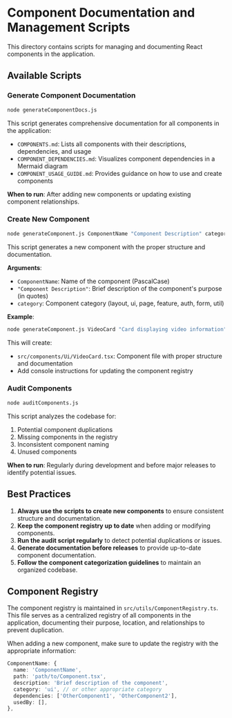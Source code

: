 # Component Documentation and Management Scripts

This directory contains scripts for managing and documenting React components in the application.

## Available Scripts

### Generate Component Documentation

```bash
node generateComponentDocs.js
```

This script generates comprehensive documentation for all components in the application:

- `COMPONENTS.md`: Lists all components with their descriptions, dependencies, and usage
- `COMPONENT_DEPENDENCIES.md`: Visualizes component dependencies in a Mermaid diagram
- `COMPONENT_USAGE_GUIDE.md`: Provides guidance on how to use and create components

**When to run**: After adding new components or updating existing component relationships.

### Create New Component

```bash
node generateComponent.js ComponentName "Component Description" category
```

This script generates a new component with the proper structure and documentation.

**Arguments**:
- `ComponentName`: Name of the component (PascalCase)
- `"Component Description"`: Brief description of the component's purpose (in quotes)
- `category`: Component category (layout, ui, page, feature, auth, form, util)

**Example**:
```bash
node generateComponent.js VideoCard "Card displaying video information" ui
```

This will create:
- `src/components/Ui/VideoCard.tsx`: Component file with proper structure and documentation
- Add console instructions for updating the component registry

### Audit Components

```bash
node auditComponents.js
```

This script analyzes the codebase for:
1. Potential component duplications
2. Missing components in the registry
3. Inconsistent component naming
4. Unused components

**When to run**: Regularly during development and before major releases to identify potential issues.

## Best Practices

1. **Always use the scripts to create new components** to ensure consistent structure and documentation.
2. **Keep the component registry up to date** when adding or modifying components.
3. **Run the audit script regularly** to detect potential duplications or issues.
4. **Generate documentation before releases** to provide up-to-date component documentation.
5. **Follow the component categorization guidelines** to maintain an organized codebase.

## Component Registry

The component registry is maintained in `src/utils/ComponentRegistry.ts`. This file serves as a centralized registry of all components in the application, documenting their purpose, location, and relationships to prevent duplication.

When adding a new component, make sure to update the registry with the appropriate information:

```typescript
ComponentName: {
  name: 'ComponentName',
  path: 'path/to/Component.tsx',
  description: 'Brief description of the component',
  category: 'ui', // or other appropriate category
  dependencies: ['OtherComponent1', 'OtherComponent2'],
  usedBy: [],
},
``` 